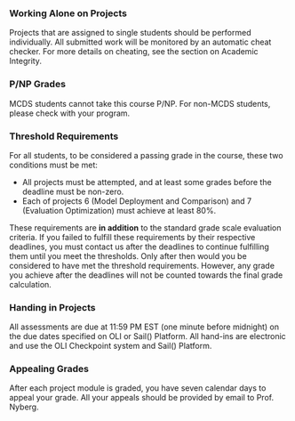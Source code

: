 ### Working Alone on Projects

Projects that are assigned to single students should be performed individually. All submitted work will be monitored by an automatic cheat checker. For more details on cheating, see the section on Academic Integrity.

### P/NP Grades

MCDS students cannot take this course P/NP. For non-MCDS students, please check with your program.

### Threshold Requirements

For all students, to be considered a passing grade in the course, these two conditions must be met:
- All projects must be attempted, and at least some grades before the deadline must be non-zero.
- Each of projects 6 (Model Deployment and Comparison) and 7 (Evaluation Optimization) must achieve at least 80%.

These requirements are **in addition** to the standard grade scale evaluation criteria. If you failed to fulfill these requirements by their respective deadlines, you must contact us after the deadlines to continue fulfilling them until you meet the thresholds. Only after then would you be considered to have met the threshold requirements. However, any grade you achieve after the deadlines will not be counted towards the final grade calculation.


### Handing in Projects

All assessments are due at 11:59 PM EST (one minute before midnight) on the due dates specified on OLI or Sail() Platform. All hand-ins are electronic and use the OLI Checkpoint system and Sail() Platform.

### Appealing Grades

After each project module is graded, you have seven calendar days to appeal your grade. All your appeals should be provided by email to Prof. Nyberg.
